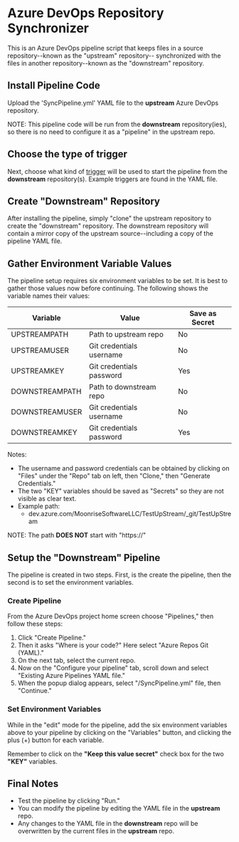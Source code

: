 # Azure DevOps Repository Synchronizer

This is an Azure DevOps pipeline script that keeps files in a source repository--known as the "upstream" repository--
synchronized with the files in another repository--known as the "downstream" repository.

## Install Pipeline Code

Upload the 'SyncPipeline.yml' YAML file to the __upstream__ Azure DevOps repository.

NOTE: This pipeline code will be run from the __downstream__ repository(ies), so there is no need to configure
it as a "pipeline" in the upstream repo.

## Choose the type of trigger

Next, choose what kind of [trigger](https://learn.microsoft.com/en-us/azure/devops/pipelines/repos/azure-repos-git?view=azure-devops&tabs=yaml#ci-triggers) will be used to start the pipeline from the __downstream__ repository(s). Example triggers are found in the YAML file.

## Create "Downstream" Repository

After installing the pipeline, simply "clone" the upstream repository to create the "downstream" repository.
The downstream repository will contain a mirror copy of the upstream source--including a copy of the pipeline YAML file.

## Gather Environment Variable Values

The pipeline setup requires six environment variables to be set. It is best to gather those values now
before continuing.  The following shows the variable names their values:

| Variable        | Value           | Save as Secret   |
| --------------- | --------------- | ---------------- |
| UPSTREAMPATH    | Path to upstream repo     | No      |
| UPSTREAMUSER    | Git credentials username | No      |
| UPSTREAMKEY     | Git credentials password | Yes     |
| DOWNSTREAMPATH  | Path to downstream repo   | No      |
| DOWNSTREAMUSER  | Git credentials username | No      |
| DOWNSTREAMKEY   | Git credentials password | Yes     |

Notes:

* The username and password credentials can be obtained by clicking on "Files" under the "Repo" tab on left, then "Clone," then "Generate Credentials."
* The two "KEY" variables should be saved as "Secrets" so they are not visible as clear text.
* Example path:
  *  dev.azure.com/MoonriseSoftwareLLC/TestUpStream/_git/TestUpStream

NOTE: The path __DOES NOT__ start with "https://"

## Setup the "Downstream" Pipeline

The pipeline is created in two steps. First, is the create the pipeline, then the second is to set the environment variables.

### Create Pipeline

From the Azure DevOps project home screen choose "Pipelines," then follow these steps:

1. Click "Create Pipeline."
2. Then it asks "Where is your code?"  Here select  "Azure Repos Git (YAML)."
3. On the next tab, select the current repo.
4. Now on the "Configure your pipeline" tab, scroll down and select "Existing Azure Pipelines YAML file."
5. When the popup dialog appears, select "/SyncPipeline.yml" file, then "Continue."

### Set Environment Variables

While in the "edit" mode for the pipeline, add the six environment variables above to your pipeline by clicking on the "Variables" button, and clicking the plus (+) button for each variable.

Remember to click on the __"Keep this value secret"__ check box for the two __"KEY"__ variables.

## Final Notes

* Test the pipeline by clicking "Run."
* You can modify the pipeline by editing the YAML file in the __upstream__ repo.
* Any changes to the YAML file in the __downstream__ repo will be overwritten by the current files in the __upstream__ repo.
